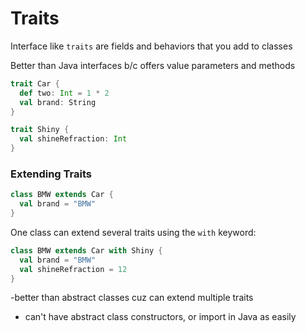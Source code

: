 # Traits

Interface like `traits` are fields and behaviors that you add to classes

Better than Java interfaces b/c offers value parameters and methods

```scala
trait Car {
  def two: Int = 1 * 2 
  val brand: String 
}

trait Shiny {
  val shineRefraction: Int
}
```

### Extending Traits

```scala
class BMW extends Car {
  val brand = "BMW"
}
```

One class can extend several traits using the `with` keyword:

```scala
class BMW extends Car with Shiny {
  val brand = "BMW"
  val shineRefraction = 12
}
```

-better than abstract classes cuz can extend multiple traits 

- can't have abstract class constructors, or import in Java as easily

